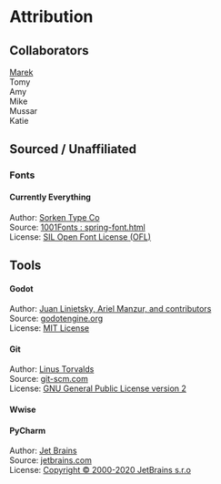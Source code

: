 # Attribution
## Collaborators
[Marek](https://github.com/Maaack)  
Tomy  
Amy  
Mike  
Mussar  
Katie  

## Sourced / Unaffiliated
### Fonts
#### Currently Everything
Author: [Sorken Type Co](https://www.1001fonts.com/users/sorkintype/)  
Source: [1001Fonts : spring-font.html](https://www.1001fonts.com/merriweather-font.html)  
License: [SIL Open Font License (OFL)](https://scripts.sil.org/OFL)

## Tools
#### Godot
Author: [Juan Linietsky, Ariel Manzur, and contributors](https://godotengine.org/contact)  
Source: [godotengine.org](https://godotengine.org/)  
License: [MIT License](https://github.com/godotengine/godot/blob/master/LICENSE.txt) 

#### Git
Author: [Linus Torvalds](https://github.com/torvalds)  
Source: [git-scm.com](https://git-scm.com/downloads)  
License: [GNU General Public License version 2](https://opensource.org/licenses/GPL-2.0)

#### Wwise


#### PyCharm
Author: [Jet Brains](https://www.jetbrains.com/)  
Source: [jetbrains.com](https://www.jetbrains.com/pycharm/download/)  
License: [Copyright © 2000-2020 JetBrains s.r.o](https://www.jetbrains.com/)
